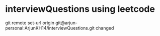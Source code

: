 # interviewQuestions using leetcode

git remote set-url origin git@arjun-personal:ArjunKH14/interviewQuestions.git
changed

